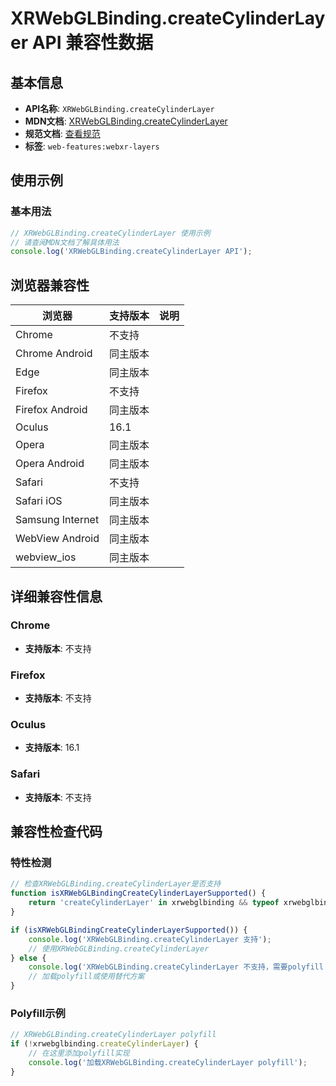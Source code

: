 # XRWebGLBinding.createCylinderLayer API 兼容性数据

## 基本信息

- **API名称**: `XRWebGLBinding.createCylinderLayer`
- **MDN文档**: [XRWebGLBinding.createCylinderLayer](https://developer.mozilla.org/docs/Web/API/XRWebGLBinding/createCylinderLayer)
- **规范文档**: [查看规范](https://immersive-web.github.io/layers/#dom-xrwebglbinding-createcylinderlayer)
- **标签**: `web-features:webxr-layers`

## 使用示例

### 基本用法

```javascript
// XRWebGLBinding.createCylinderLayer 使用示例
// 请查阅MDN文档了解具体用法
console.log('XRWebGLBinding.createCylinderLayer API');
```

## 浏览器兼容性

| 浏览器 | 支持版本 | 说明 |
|--------|----------|------|
| Chrome | 不支持 |  |
| Chrome Android | 同主版本 |  |
| Edge | 同主版本 |  |
| Firefox | 不支持 |  |
| Firefox Android | 同主版本 |  |
| Oculus | 16.1 |  |
| Opera | 同主版本 |  |
| Opera Android | 同主版本 |  |
| Safari | 不支持 |  |
| Safari iOS | 同主版本 |  |
| Samsung Internet | 同主版本 |  |
| WebView Android | 同主版本 |  |
| webview_ios | 同主版本 |  |

## 详细兼容性信息

### Chrome

- **支持版本**: 不支持

### Firefox

- **支持版本**: 不支持

### Oculus

- **支持版本**: 16.1

### Safari

- **支持版本**: 不支持

## 兼容性检查代码

### 特性检测

```javascript
// 检查XRWebGLBinding.createCylinderLayer是否支持
function isXRWebGLBindingCreateCylinderLayerSupported() {
    return 'createCylinderLayer' in xrwebglbinding && typeof xrwebglbinding.createCylinderLayer === 'function';
}

if (isXRWebGLBindingCreateCylinderLayerSupported()) {
    console.log('XRWebGLBinding.createCylinderLayer 支持');
    // 使用XRWebGLBinding.createCylinderLayer
} else {
    console.log('XRWebGLBinding.createCylinderLayer 不支持，需要polyfill');
    // 加载polyfill或使用替代方案
}
```

### Polyfill示例

```javascript
// XRWebGLBinding.createCylinderLayer polyfill
if (!xrwebglbinding.createCylinderLayer) {
    // 在这里添加polyfill实现
    console.log('加载XRWebGLBinding.createCylinderLayer polyfill');
}
```

